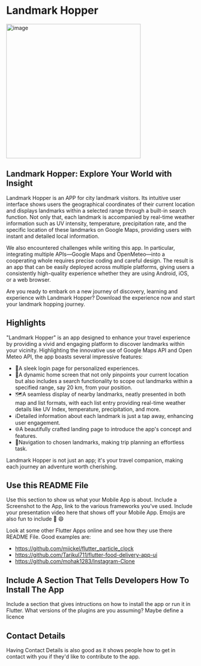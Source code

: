 # Landmark Hopper
<img width="358" alt="image" src="https://github.com/2333-hr/casa0015-mobile-assessment/assets/146243657/6cb66034-6d6b-4ef5-b472-6b38f770da4e">

## Landmark Hopper: Explore Your World with Insight

Landmark Hopper is an APP for city landmark visitors. Its intuitive user interface shows users the geographical coordinates of their current location and displays landmarks within a selected range through a built-in search function. Not only that, each landmark is accompanied by real-time weather information such as UV intensity, temperature, precipitation rate, and the specific location of these landmarks on Google Maps, providing users with instant and detailed local information.

We also encountered challenges while writing this app. In particular, integrating multiple APIs—Google Maps and OpenMeteo—into a cooperating whole requires precise coding and careful design. The result is an app that can be easily deployed across multiple platforms, giving users a consistently high-quality experience whether they are using Android, iOS, or a web browser.

Are you ready to embark on a new journey of discovery, learning and experience with Landmark Hopper? Download the experience now and start your landmark hopping journey.

## Highlights

"Landmark Hopper" is an app designed to enhance your travel experience by providing a vivid and engaging platform to discover landmarks within your vicinity. Highlighting the innovative use of Google Maps API and Open Meteo API, the app boasts several impressive features:

* 🔑A sleek login page for personalized experiences.
* 📍A dynamic home screen that not only pinpoints your current location but also includes a search functionality to scope out landmarks within a specified range, say 20 km, from your position.
* 🗺️A seamless display of nearby landmarks, neatly presented in both map and list formats, with each list entry providing real-time weather details like UV Index, temperature, precipitation, and more.
* ℹ️Detailed information about each landmark is just a tap away, enhancing user engagement.
* 🌐A beautifully crafted landing page to introduce the app's concept and features.
* 🧭Navigation to chosen landmarks, making trip planning an effortless task.

Landmark Hopper is not just an app; it's your travel companion, making each journey an adventure worth cherishing.

## Use this README File 

Use this section to show us what your Mobile App is about.   Include a Screenshot to the App, link to the various frameworks you've used. Include your presentation video here that shows off your Mobile App.   Emojis are also fun to include 📱 😄

Look at some other Flutter Apps online and see how they use there README File.  Good examples are:

- https://github.com/miickel/flutter_particle_clock
- https://github.com/Tarikul711/flutter-food-delivery-app-ui    
- https://github.com/mohak1283/Instagram-Clone


## Include A Section That Tells Developers How To Install The App

Include a section that gives intructions on how to install the app or run it in Flutter.  What versions of the plugins are you assuming?  Maybe define a licence

##  Contact Details

Having Contact Details is also good as it shows people how to get in contact with you if they'd like to contribute to the app. 
